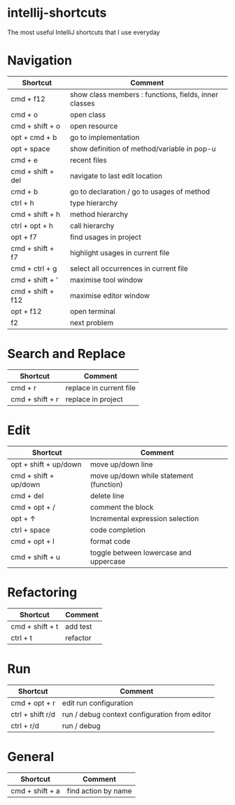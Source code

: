 # intellij-shortcuts
The most useful IntelliJ shortcuts that I use everyday


# Navigation
| Shortcut      | Comment           |
| ------------- |-------------------|
| cmd + f12     | show class members : functions, fields, inner classes |
| cmd + o       | open class |
| cmd + shift + o | open resource |
| opt + cmd + b | go to implementation |
| opt + space | show definition of method/variable in pop-u |
| cmd + e | recent files |
| cmd + shift + del | navigate to last edit location |
| cmd + b | go to declaration / go to usages of method |
| ctrl + h | type hierarchy |
| cmd + shift + h | method hierarchy |
| ctrl + opt + h | call hierarchy |
| opt + f7 | find usages in project |
| cmd + shift + f7 | highlight usages in current file |
| cmd + ctrl + g | select all occurrences in current file |
| cmd + shift + ' | maximise tool window |
| cmd + shift + f12 | maximise editor window |
| opt + f12 | open terminal |
| f2 | next problem |

# Search and Replace
| Shortcut      | Comment           |
| ------------- |-------------------|
| cmd + r | replace in current file |
| cmd + shift + r | replace in project |

# Edit
| Shortcut      | Comment           |
| ------------- |-------------------|
| opt + shift + up/down | move up/down line |
| cmd + shift + up/down | move up/down while statement (function) |
| cmd + del | delete line |
| cmd + opt + / | comment the block |
| opt + ↑ | Incremental expression selection |
| ctrl + space | code completion |
| cmd + opt + l | format code |
| cmd + shift + u | toggle between lowercase and uppercase |

# Refactoring
| Shortcut      | Comment           |
| ------------- |-------------------|
| cmd + shift + t | add test |
| ctrl + t | refactor |

# Run
| Shortcut      | Comment           |
| ------------- |-------------------|
| cmd + opt + r | edit run configuration |
| ctrl + shift r/d | run / debug context configuration from editor |
| ctrl + r/d | run / debug |

# General
| Shortcut      | Comment           |
| ------------- |-------------------|
| cmd + shift + a | find action by name |
